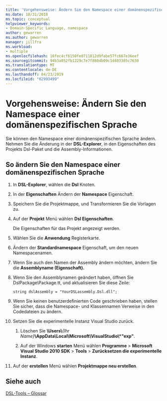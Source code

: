 ```yaml
---
title: 'Vorgehensweise: Ändern Sie den Namespace einer domänenspezifischen Sprache'
ms.date: 10/31/2018
ms.topic: conceptual
helpviewer_keywords:
- Domain-Specific Language, namespace
author: gewarren
ms.author: gewarren
manager: jillfra
ms.workload:
- multiple
ms.openlocfilehash: 16fec4cf6150fe0711812d9fabe57fc667e36eef
ms.sourcegitcommit: 94b3a052fb1229c7e7f8804b09c1d403385c7630
ms.translationtype: MT
ms.contentlocale: de-DE
ms.lasthandoff: 04/23/2019
ms.locfileid: "62993499"
---
```

# <a name="how-to-change-the-namespace-of-a-domain-specific-language"></a>Vorgehensweise: Ändern Sie den Namespace einer domänenspezifischen Sprache

Sie können den Namespace einer domänenspezifischen Sprache ändern. Nehmen Sie die Änderung in der **DSL-Explorer**, in den Eigenschaften des Projekts Dsl-Paket und die Assembly-Informationen.

## <a name="to-change-the-namespace-of-a-domain-specific-language"></a>So ändern Sie den Namespace einer domänenspezifischen Sprache

1. In **DSL-Explorer**, wählen die **Dsl** Knoten.

2. In der **Eigenschaften** Ändern der **Namespace** Eigenschaft.

3. Speichern Sie die Projektmappe, und Transformieren Sie die Vorlagen zu.

4. Auf der **Projekt** Menü wählen **Dsl Eigenschaften**.

   Die Eigenschaften für das Projekt angezeigt werden.

5. Wählen Sie die **Anwendung** Registerkarte.

6. Ändern der **Standardnamespace** Eigenschaft, um den neuen Namespacenamen.

7. Wenn Sie auch den Namen der Assembly ändern möchten, ändern Sie die **Assemblyname (Eigenschaft).**

8. Wenn Sie den Assemblynamen geändert haben, öffnen Sie DslPackage\Package.tt, und aktualisieren Sie diese Zeile:

   `string dslAssembly = "YourDSLassembly.Dsl.dll";`

9. Wenn Sie keinen benutzerdefinierten Code geschrieben haben, stellen Sie sicher, dass die Namespace- und Klassennamen Verweise in den Codedateien zu ändern.

10. Setzen Sie die experimentelle Instanz Visual Studio zurück.

    1. Löschen Sie **\Users\\**_{Ihr Name}_**\AppData\Local\Microsoft\VisualStudio\\\*"exp"**.

    2. Auf der Windows **starten** Menü wählen **Programme** > **Microsoft Visual Studio 2010 SDK** > **Tools**  >  **Zurücksetzen die experimentelle Instanz**.

11. Auf der **erstellen** Menü wählen **Projektmappe neu erstellen**.

## <a name="see-also"></a>Siehe auch

[DSL-Tools – Glossar](https://msdn.microsoft.com/ca5e84cb-a315-465c-be24-76aa3df276aa)
